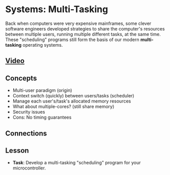 # Systems: Multi-Tasking
Back when computers were very expensive mainframes, some clever software engineers developed strategies to share the computer's resources between multiple users, running multiple different tasks, at the same time. These "scheduling" programs still form the basis of our modern **multi-tasking** operating systems.

## [Video]()

## Concepts
- Multi-user paradigm (origin)
- Context switch (quickly) between users/tasks (scheduler)
- Manage each user's/task's allocated memory resources
- What about multiple-cores? (still share memory)
- Security issues
- Cons: No timing guarantees

## Connections

## Lesson

- **Task**: Develop a multi-tasking "scheduling" program for your microcontroller.
